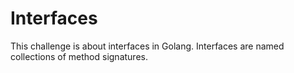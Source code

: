 # Interfaces

This challenge is about interfaces in Golang. Interfaces are named collections of method signatures.
